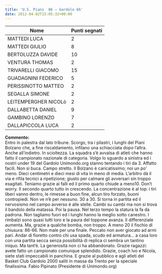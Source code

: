 ```yaml
---
title: 'U.S. Piani  86 – Gardolo 66'
date: 2012-04-02T15:05:32+00:00
---
```

| **Nome** | **Punti segnati** |
| -------- | ----------------- |
| MATTEDI LUCA | 2 |
| MATTEDI GIULIO | 8 |
| BERTOLUZZA DAVIDE | 10 |
| VENTURA THOMAS | 2 |
| TRIVARELLI GIACOMO | 15 |
| GUADAGNINI FEDERICO | 5 |
| PERISSINOTTO MATTEO | 2 |
| SEGALLA SIMONE | 2 |
| LEITEMPERGHER NICOLò | 2 |
| DALLABETTA DANIEL | 9 |
| GAMBINO LORENZO | 7 |
| DALLAPICCOLA LUCA | 2 |

**Commento:**  
Entro in palestra dal lato tribune. Scorgo, tra i pilastri, i lunghi del Piani Bolzano che, a fine riscaldamento, infilano una schiacciata dopo l’altra. Anche all’indietro. In scioltezza. La squadra s’è avvalsa di atleti che hanno fatto il campionato nazionale di categoria. Volgo lo sguardo a sinistra ed i nostri under 19 del Gardolo Unimondo.org stanno tentando i tiri da 3. Affatto facili. Non si buca. Campo stretto. Il Bolzano è caricatissimo; noi un po’ meno. Dieci centimetri e dieci mesi di vita in meno di media. L’arbitro dà il via e rifila tecnici a ripetizione; giusto per calmare gli avversari sin troppo esagitati. Teniamo grazie ai falli ed il primo quarto chiude a meno10. Don’t worry. Il secondo quarto tutto in crescendo. La concentrazione è al top: i tiri liberi vanno dentro, le rimesse a buon fine, alcun tiro forzato, buoni contropiedi. Non ve n’è per nessuno. 30 a 30. Si torna in partita ed il nervosismo nel campo avverso è alle stelle. Cambi su cambi ma non si trova il bandolo della matassa. Poi la pausa. Nel terzo tempo la statura la fa da padrona. Non tagliamo fuori ed i lunghi hanno la meglio sotto canestro. I rimbalzi sono quasi tutti loro e la paura del toppone avanza. Il differenziale aumenta. Ma, grazie a qualche bomba, non troppo. A meno 20 il fischio di chiusura: 86-66. Non male per una finale. Peccato non aver giocato ad armi pari. Andar di fioretto contro chi usa spada, scudo ed armatura… a casa loro con una partita secca senza possibilità di replica ci sembra un tantino iniquo. Ma tant’è. La generosità non ci ha abbandonato. Grazie ragazzi: avete fatto un campionato comunque splendido. Grazie, coach Ivo e Nicola, siete stati impeccabili in panchina. E grazie al pubblico e agli atleti del Basket Club Gardolo 2000 saliti in massa da Trento per la speciale finalissima. Fabio Pipinato (Presidente di Unimondo.org)